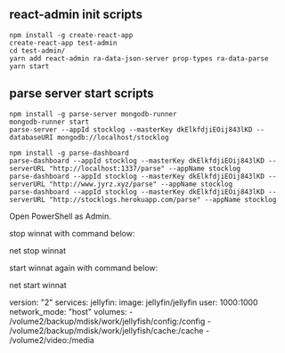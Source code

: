 ## react-admin init scripts
```
npm install -g create-react-app
create-react-app test-admin
cd test-admin/
yarn add react-admin ra-data-json-server prop-types ra-data-parse
yarn start
```

## parse server start scripts
```
npm install -g parse-server mongodb-runner
mongodb-runner start
parse-server --appId stocklog --masterKey dkElkfdjiEOij843lKD --databaseURI mongodb://localhost/stocklog

npm install -g parse-dashboard
parse-dashboard --appId stocklog --masterKey dkElkfdjiEOij843lKD --serverURL "http://localhost:1337/parse" --appName stocklog
parse-dashboard --appId stocklog --masterKey dkElkfdjiEOij843lKD --serverURL "http://www.jyrz.xyz/parse" --appName stocklog
parse-dashboard --appId stocklog --masterKey dkElkfdjiEOij843lKD --serverURL "http://stocklogs.herokuapp.com/parse" --appName stocklog
```

Open PowerShell as Admin.

stop winnat with command below:

net stop winnat

start winnat again with command below:

net start winnat

version: "2"
services:
  jellyfin:
    image: jellyfin/jellyfin
    user: 1000:1000
    network_mode: "host"
    volumes:
      - /volume2/backup/mdisk/work/jellyfish/config:/config
      - /volume2/backup/mdisk/work/jellyfish/cache:/cache
      - /volume2/video:/media

